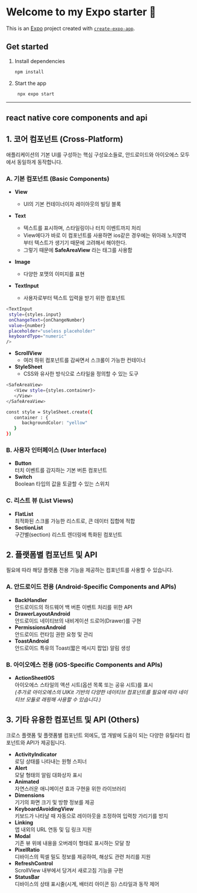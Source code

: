 # Welcome to my Expo starter 👋

This is an [Expo](https://expo.dev) project created with [`create-expo-app`](https://www.npmjs.com/package/create-expo-app).

## Get started

1. Install dependencies

   ```bash
   npm install
   ```

2. Start the app

   ```bash
    npx expo start
   ```

---

## react native core components and api

## 1. 코어 컴포넌트 (Cross-Platform)

애플리케이션의 기본 UI를 구성하는 핵심 구성요소들로, 안드로이드와 아이오에스 모두에서 동일하게 동작합니다.

### A. 기본 컴포넌트 (Basic Components)

- **View**  
  - UI의 기본 컨테이너이자 레이아웃의 빌딩 블록
- **Text**  
  - 텍스트를 표시하며, 스타일링이나 터치 이벤트까지 처리
  - View에다가 바로 이 컴포넌트를 사용하면 ios같은 경우에는 위아래 노치영역부터 텍스트가 생기기 때문에 고려해서 해야한다.
  - 그렇기 때문에 **SafeAreaView** 라는 태그를 사용함

- **Image**  
  - 다양한 포맷의 이미지를 표현
- **TextInput**  
  - 사용자로부터 텍스트 입력을 받기 위한 컴포넌트
``` bash
<TextInput
 style={styles.input}
 onChangeText={onChangeNumber}
 value={number}
 placeholder="useless placeholder"
 keyboardType="numeric"
/>
```
- **ScrollView**  
  - 여러 하위 컴포넌트를 감싸면서 스크롤이 가능한 컨테이너
- **StyleSheet**  
  - CSS와 유사한 방식으로 스타일을 정의할 수 있는 도구
``` bash
<SafeAreaView>
   <View style={styles.container}>
   </View>
</SafeAreaView>

const style = StyleSheet.create({
   container : {
      backgroundColor: "yellow"
   }
})
```

### B. 사용자 인터페이스 (User Interface)

- **Button**  
  터치 이벤트를 감지하는 기본 버튼 컴포넌트
- **Switch**  
  Boolean 타입의 값을 토글할 수 있는 스위치

### C. 리스트 뷰 (List Views)

- **FlatList**  
  최적화된 스크롤 가능한 리스트로, 큰 데이터 집합에 적합
- **SectionList**  
  구간별(section) 리스트 렌더링에 특화된 컴포넌트

## 2. 플랫폼별 컴포넌트 및 API

필요에 따라 해당 플랫폼 전용 기능을 제공하는 컴포넌트를 사용할 수 있습니다.

### A. 안드로이드 전용 (Android-Specific Components and APIs)

- **BackHandler**  
  안드로이드의 하드웨어 백 버튼 이벤트 처리를 위한 API
- **DrawerLayoutAndroid**  
  안드로이드 네이티브의 내비게이션 드로어(Drawer)를 구현
- **PermissionsAndroid**  
  안드로이드 런타임 권한 요청 및 관리
- **ToastAndroid**  
  안드로이드 특유의 Toast(짧은 메시지 팝업) 알림 생성

### B. 아이오에스 전용 (iOS-Specific Components and APIs)

- **ActionSheetIOS**  
  아이오에스 스타일의 액션 시트(옵션 목록 또는 공유 시트)를 표시  
  _(추가로 아이오에스의 UIKit 기반의 다양한 네이티브 컴포넌트를 필요에 따라 네이티브 모듈로 래핑해 사용할 수 있습니다.)_

## 3. 기타 유용한 컴포넌트 및 API (Others)

크로스 플랫폼 및 플랫폼별 컴포넌트 외에도, 앱 개발에 도움이 되는 다양한 유틸리티 컴포넌트와 API가 제공됩니다.

- **ActivityIndicator**  
  로딩 상태를 나타내는 원형 스피너
- **Alert**  
  모달 형태의 알림 대화상자 표시
- **Animated**  
  자연스러운 애니메이션 효과 구현을 위한 라이브러리
- **Dimensions**  
  기기의 화면 크기 및 방향 정보를 제공
- **KeyboardAvoidingView**  
  키보드가 나타날 때 자동으로 레이아웃을 조정하여 입력창 가리기를 방지
- **Linking**  
  앱 내외의 URL 연동 및 딥 링크 지원
- **Modal**  
  기존 뷰 위에 내용을 오버레이 형태로 표시하는 모달 창
- **PixelRatio**  
  디바이스의 픽셀 밀도 정보를 제공하여, 해상도 관련 처리를 지원
- **RefreshControl**  
  ScrollView 내부에서 당겨서 새로고침 기능을 구현
- **StatusBar**  
  디바이스의 상태 표시줄(시계, 배터리 아이콘 등) 스타일과 동작 제어
